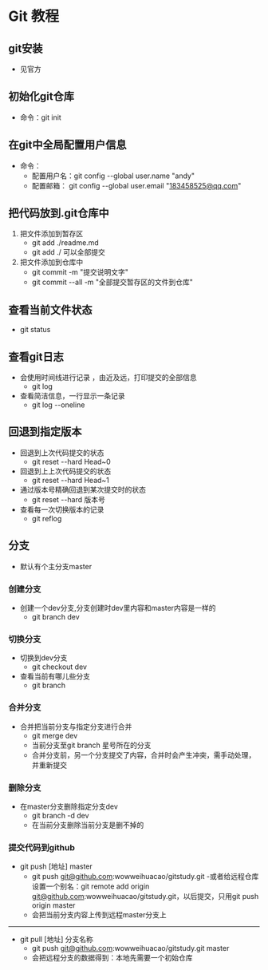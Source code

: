 # Git 教程
## git安装
- 见官方
## 初始化git仓库
- 命令：git init
## 在git中全局配置用户信息
- 命令：
    + 配置用户名：git config --global user.name "andy"
    + 配置邮箱： git config --global user.email "183458525@qq.com"
## 把代码放到.git仓库中
1. 把文件添加到暂存区
    - git add ./readme.md
    - git add ./   可以全部提交
2. 把文件添加到仓库中
    - git commit -m "提交说明文字"
    - git commit --all -m "全部提交暂存区的文件到仓库"
## 查看当前文件状态
- git status
## 查看git日志
- 会使用时间线进行记录 ，由近及远，打印提交的全部信息
    - git log
- 查看简洁信息，一行显示一条记录
    - git log --oneline

## 回退到指定版本
- 回退到上次代码提交的状态
    - git reset --hard Head~0
- 回退到上上次代码提交的状态
    -  git reset --hard Head~1
- 通过版本号精确回退到某次提交时的状态
    - git reset --hard 版本号
- 查看每一次切换版本的记录
    - git reflog

## 分支
- 默认有个主分支master
### 创建分支
- 创建一个dev分支,分支创建时dev里内容和master内容是一样的
    - git branch dev
### 切换分支
- 切换到dev分支
    - git checkout dev
- 查看当前有哪儿些分支
    - git branch
### 合并分支
- 合并把当前分支与指定分支进行合并
    - git merge dev
    - 当前分支至git branch 星号所在的分支
    - 合并分支前，另一个分支提交了内容，合并时会产生冲突，需手动处理，并重新提交
### 删除分支
- 在master分支删除指定分支dev
    - git branch -d dev
    - 在当前分支删除当前分支是删不掉的

### 提交代码到github
- git push [地址] master
    - git push git@github.com:wowweihuacao/gitstudy.git
    -或者给远程仓库设置一个别名：git remote add origin git@github.com:wowweihuacao/gitstudy.git，以后提交，只用git push origin master
    - 会把当前分支内容上传到远程master分支上

--------------------
- git pull [地址] 分支名称
    -  git push git@github.com:wowweihuacao/gitstudy.git master
    - 会把远程分支的数据得到：本地先需要一个初始仓库







